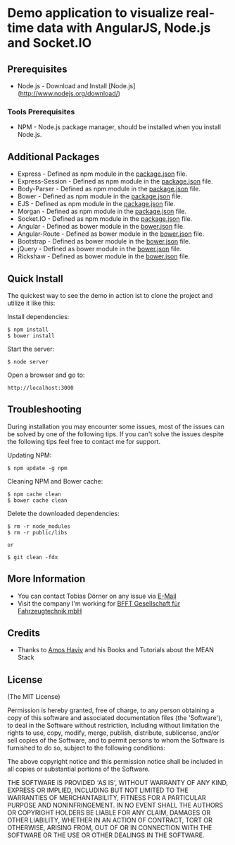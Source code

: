 # Demo application to visualize real-time data with AngularJS, Node.js and Socket.IO

## Prerequisites
* Node.js - Download and Install [Node.js] (http://www.nodejs.org/download/)

### Tools Prerequisites
* NPM - Node.js package manager, should be installed when you install Node.js.

## Additional Packages
* Express - Defined as npm module in the [package.json](package.json) file.
* Express-Session - Defined as npm module in the [package.json](package.json) file.
* Body-Parser - Defined as npm module in the [package.json](package.json) file.
* Bower - Defined as npm module in the [package.json](package.json) file.
* EJS - Defined as npm module in the [package.json](package.json) file.
* Morgan - Defined as npm module in the [package.json](package.json) file.
* Socket.IO - Defined as npm module in the [package.json](package.json) file.
* Angular - Defined as bower module in the [bower.json](bower.json) file.
* Angular-Route - Defined as bower module in the [bower.json](bower.json) file.
* Bootstrap - Defined as bower module in the [bower.json](bower.json) file.
* jQuery - Defined as bower module in the [bower.json](bower.json) file.
* Rickshaw - Defined as bower module in the [bower.json](bower.json) file.

## Quick Install
The quickest way to see the demo in action ist to clone the project and utilize it like this:

Install dependencies:

    $ npm install
    $ bower install

Start the server:

    $ node server

Open a browser and go to:

    http://localhost:3000

## Troubleshooting
During installation you may encounter some issues, most of the issues can be solved by one of the following tips.
If you can't solve the issues despite the following tips feel free to contact me for support.

Updating NPM:

    $ npm update -g npm

Cleaning NPM and Bower cache:

    $ npm cache clean
    $ bower cache clean

Delete the downloaded dependencies:

    $ rm -r node_modules
    $ rm -r public/libs

    or

    $ git clean -fdx

## More Information
* You can contact Tobias Dörner on any issue via [E-Mail](mailto:tobias.doerner@bfft.de)
* Visit the company I'm working for [BFFT Gesellschaft für Fahrzeugtechnik mbH](https://www.bfft.de)

## Credits
* Thanks to [Amos Haviv](https://github.com/amoshaviv) and his Books and Tutorials about the MEAN Stack

## License
(The MIT License)

Permission is hereby granted, free of charge, to any person obtaining
a copy of this software and associated documentation files (the
'Software'), to deal in the Software without restriction, including
without limitation the rights to use, copy, modify, merge, publish,
distribute, sublicense, and/or sell copies of the Software, and to
permit persons to whom the Software is furnished to do so, subject to
the following conditions:

The above copyright notice and this permission notice shall be
included in all copies or substantial portions of the Software.

THE SOFTWARE IS PROVIDED 'AS IS', WITHOUT WARRANTY OF ANY KIND,
EXPRESS OR IMPLIED, INCLUDING BUT NOT LIMITED TO THE WARRANTIES OF
MERCHANTABILITY, FITNESS FOR A PARTICULAR PURPOSE AND NONINFRINGEMENT.
IN NO EVENT SHALL THE AUTHORS OR COPYRIGHT HOLDERS BE LIABLE FOR ANY
CLAIM, DAMAGES OR OTHER LIABILITY, WHETHER IN AN ACTION OF CONTRACT,
TORT OR OTHERWISE, ARISING FROM, OUT OF OR IN CONNECTION WITH THE
SOFTWARE OR THE USE OR OTHER DEALINGS IN THE SOFTWARE.